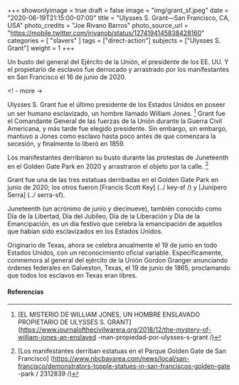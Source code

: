 +++
showonlyimage = true
draft = false
image = "img/grant_sf.jpeg"
date = "2020-06-19T21:15:00-07:00"
title = "Ulysses S. Grant—San Francisco, CA, USA"
photo_credits = "Joe Rivano Barros"
photo_source_url = "https://mobile.twitter.com/jrivanob/status/1274194145838428160"
categories = [ "slavers" ]
tags = ["direct-action"]
subjects = ["Ulysses S. Grant"]
weight = 1
+++

Un busto del general del Ejército de la Unión, el presidente de los EE. UU. Y el propietario de esclavos fue derrocado y arrastrado por los manifestantes en San Francisco el 16 de junio de 2020.

<! - more ->

Ulysses S. Grant fue el último presidente de los Estados Unidos en poseer un ser humano esclavizado, un hombre llamado William Jones. [^ 1] Grant fue el Comandante General de las fuerzas de la Unión durante la Guerra Civil Americana, y más tarde fue elegido presidente. Sin embargo, sin embargo, mantuvo a Jones como esclavo hasta poco antes de que comenzara la secesión, y finalmente lo liberó en 1859.

Los manifestantes derribaron su busto durante las protestas de Juneteenth en el Golden Gate Park en 2020 y arrastraron el objeto por la calle. [^ 2]

Grant fue una de las tres estatuas derribadas en el Golden Gate Park en junio de 2020; los otros fueron [Francis Scott Key] (../ key-sf /) y [Junípero Serra] (../ serra-sf).

Juneteenth (un acrónimo de junio y diecinueve), también conocido como Día de la Libertad, Día del Jubileo, Día de la Liberación y Día de la Emancipación, es un día festivo que celebra la emancipación de aquellos que habían sido esclavizados en los Estados Unidos.

Originario de Texas, ahora se celebra anualmente el 19 de junio en todo Estados Unidos, con un reconocimiento oficial variable. Específicamente, conmemora al general del ejército de la Unión Gordon Granger anunciando órdenes federales en Galveston, Texas, el 19 de junio de 1865, proclamando que todos los esclavos en Texas eran libres.

#### Referencias

[^ 1]: [EL MISTERIO DE WILLIAM JONES, UN HOMBRE ENSLAVADO PROPIETARIO DE ULYSSES S. GRANT] (https://www.journalofthecivilwarera.org/2018/12/the-mystery-of-william-jones-an-enslaved -man-propiedad-por-ulysses-s-grant /)

[^ 2]: [Los manifestantes derriban estatuas en el Parque Golden Gate de San Francisco] (https://www.nbcbayarea.com/news/local/san-francisco/demonstrators-topple-statues-in-san-franciscos-golden-gate -park / 2312839 /)
